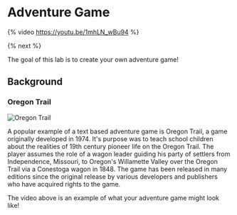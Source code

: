# Adventure Game

{% video https://youtu.be/1mhLN_wBu94 %}

{% next %}

The goal of this lab is to create your own adventure game!

## Background

### Oregon Trail

![Oregon Trail](http://intro.cs50nestm.net/wp-content/uploads/2019/04/oregon-trail.png)

A popular example of a text based adventure game is Oregon Trail, a game originally developed in 1974. It's purpose was to teach school children about the realities of 19th century pioneer life on the Oregon Trail. The player assumes the role of a wagon leader guiding his party of settlers from Independence, Missouri, to Oregon's Willamette Valley over the Oregon Trail via a Conestoga wagon in 1848. The game has been released in many editions since the original release by various developers and publishers who have acquired rights to the game.

The video above is an example of what your adventure game might look like!
